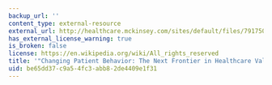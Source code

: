 ```yaml
---
backup_url: ''
content_type: external-resource
external_url: http://healthcare.mckinsey.com/sites/default/files/791750_Changing_Patient_Behavior_the_Next_Frontier_in_Healthcare_Value.pdf
has_external_license_warning: true
is_broken: false
license: https://en.wikipedia.org/wiki/All_rights_reserved
title: '"Changing Patient Behavior: The Next Frontier in Healthcare Value." (PDF)'
uid: be65dd37-c9a5-4fc3-abb8-2de4409e1f31
---
```

